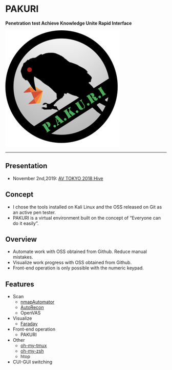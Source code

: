 # PAKURI
**Penetration test Achieve Knowledge Unite Rapid Interface**

![SS1](https://github.com/01rabbit/PAKURI/blob/master/pakuri_s.png)

---

## Presentation
* November 2nd,2019: [AV TOKYO 2018 Hive](http://ja.avtokyo.org/avtokyo2019/event)

## Concept
* I chose the tools installed on Kali Linux and the OSS released on Git as an active pen tester.
* PAKURI is a virtual environment built on the concept of “Everyone can do it easily”.
## Overview
* Automate work with OSS obtained from Github. Reduce manual mistakes.
* Visualize work progress with OSS obtained from Github.
* Front-end operation is only possible with the numeric keypad.
## Features
- Scan
  - [nmapAutomator](https://github.com/21y4d/nmapAutomator.git)
  - [AutoRecon](https://github.com/Tib3rius/AutoRecon.git)
  - OpenVAS
- Visualize
  - [Faraday](https://github.com/infobyte/faraday.git)
- Front-end operation
  - PAKURI
- Other
  - [oh-my-tmux](https://github.com/gpakosz/.tmux.git)
  - [oh-my-zsh](https://github.com/robbyrussell/oh-myzsh.git)
  - htop
- CUI-GUI switching

